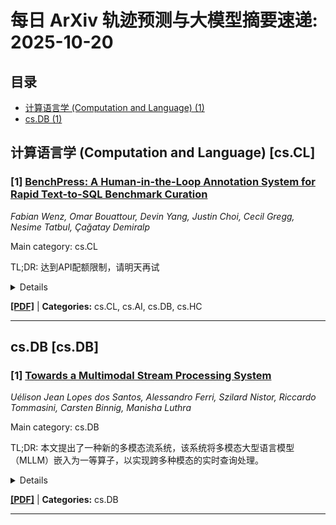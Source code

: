 # 每日 ArXiv 轨迹预测与大模型摘要速递: 2025-10-20

## 目录

- [计算语言学 (Computation and Language) (1)](#cs-cl)
- [cs.DB (1)](#cs-db)

## 计算语言学 (Computation and Language) [cs.CL]
### [1] [BenchPress: A Human-in-the-Loop Annotation System for Rapid Text-to-SQL Benchmark Curation](https://arxiv.org/abs/2510.13853)
*Fabian Wenz, Omar Bouattour, Devin Yang, Justin Choi, Cecil Gregg, Nesime Tatbul, Çağatay Demiralp*

Main category: cs.CL

TL;DR: 达到API配额限制，请明天再试


<details>
  <summary>Details</summary>
Motivation: Error: API quota exceeded

Method: Error: API quota exceeded

Result: Error: API quota exceeded

Conclusion: 请联系管理员或等待明天API配额重置。

Abstract: Large language models (LLMs) have been successfully applied to many tasks, including text-to-SQL generation. However, much of this work has focused on publicly available datasets, such as Fiben, Spider, and Bird. Our earlier work showed that LLMs are much less effective in querying large private enterprise data warehouses and released Beaver, the first private enterprise text-to-SQL benchmark. To create Beaver, we leveraged SQL logs, which are often readily available. However, manually annotating these logs to identify which natural language questions they answer is a daunting task. Asking database administrators, who are highly trained experts, to take on additional work to construct and validate corresponding natural language utterances is not only challenging but also quite costly. To address this challenge, we introduce BenchPress, a human-in-the-loop system designed to accelerate the creation of domain-specific text-to-SQL benchmarks. Given a SQL query, BenchPress uses retrieval-augmented generation (RAG) and LLMs to propose multiple natural language descriptions. Human experts then select, rank, or edit these drafts to ensure accuracy and domain alignment. We evaluated BenchPress on annotated enterprise SQL logs, demonstrating that LLM-assisted annotation drastically reduces the time and effort required to create high-quality benchmarks. Our results show that combining human verification with LLM-generated suggestions enhances annotation accuracy, benchmark reliability, and model evaluation robustness. By streamlining the creation of custom benchmarks, BenchPress offers researchers and practitioners a mechanism for assessing text-to-SQL models on a given domain-specific workload. BenchPress is freely available via our public GitHub repository at https://github.com/fabian-wenz/enterprise-txt2sql and is also accessible on our website at http://dsg-mcgraw.csail.mit.edu:5000.

</details>

[**[PDF]**](https://arxiv.org/pdf/2510.13853) | **Categories:** cs.CL, cs.AI, cs.DB, cs.HC

---


## cs.DB [cs.DB]
### [1] [Towards a Multimodal Stream Processing System](https://arxiv.org/abs/2510.14631)
*Uélison Jean Lopes dos Santos, Alessandro Ferri, Szilard Nistor, Riccardo Tommasini, Carsten Binnig, Manisha Luthra*

Main category: cs.DB

TL;DR: 本文提出了一种新的多模态流系统，该系统将多模态大型语言模型（MLLM）嵌入为一等算子，以实现跨多种模态的实时查询处理。


<details>
  <summary>Details</summary>
Motivation: 现有的多模态查询数据库方法无法满足流系统的严格延迟和吞吐量要求。

Method: 该方法提出了逻辑、物理和语义查询转换等多个层面的优化，以减少模型负载，提高吞吐量，同时保持准确性。

Result: 通过原型系统\[系统名]的实验表明，该优化方法可以将性能提高一个数量级以上。

Conclusion: 本文为构建可扩展且高效的多模态流处理系统提出了一个研究路线图，概述了开放的研究挑战。

Abstract: 本文提出了一种新型的多模态流系统愿景，该系统将多模态大型语言模型（MLLM）嵌入为一等算子，从而能够跨多种模态进行实时查询处理。实现这一目标并非易事：虽然最近的研究工作已将MLLM集成到数据库中以进行多模态查询，但流系统由于其严格的延迟和吞吐量要求，需要从根本上不同的方法。我们的方法提出了在逻辑、物理和语义查询转换等各个层面的新型优化，从而减少模型负载，提高吞吐量，同时保持准确性。我们通过原型系统\[系统名]展示了这一点，该原型系统利用这些优化将性能提高了一个数量级以上。此外，我们还讨论了一个研究路线图，概述了构建可扩展且高效的多模态流处理系统的开放研究挑战。

</details>

[**[PDF]**](https://arxiv.org/pdf/2510.14631) | **Categories:** cs.DB

---

